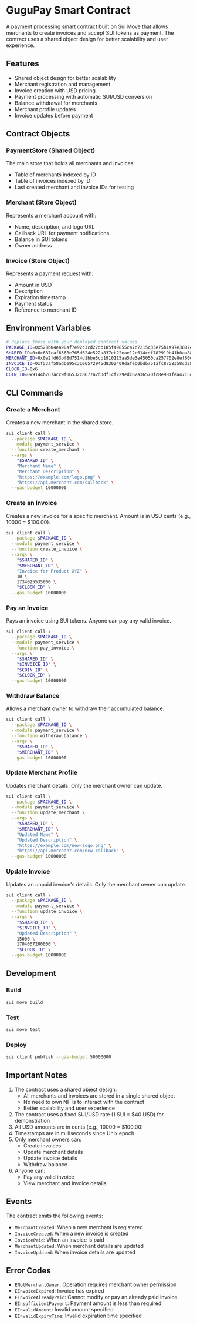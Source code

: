 # GuguPay Smart Contract

A payment processing smart contract built on Sui Move that allows merchants to create invoices and accept SUI tokens as payment. The contract uses a shared object design for better scalability and user experience.

## Features

- Shared object design for better scalability
- Merchant registration and management
- Invoice creation with USD pricing
- Payment processing with automatic SUI/USD conversion
- Balance withdrawal for merchants
- Merchant profile updates
- Invoice updates before payment

## Contract Objects

### PaymentStore (Shared Object)

The main store that holds all merchants and invoices:

- Table of merchants indexed by ID
- Table of invoices indexed by ID
- Last created merchant and invoice IDs for testing

### Merchant (Store Object)

Represents a merchant account with:

- Name, description, and logo URL
- Callback URL for payment notifications
- Balance in SUI tokens
- Owner address

### Invoice (Store Object)

Represents a payment request with:

- Amount in USD
- Description
- Expiration timestamp
- Payment status
- Reference to merchant ID

## Environment Variables

```bash
# Replace these with your deployed contract values
PACKAGE_ID=0x528b84ea98af7e92c3cd27db185f49855c47c7215c33e75b1a97e3887ed36b3c
SHARED_ID=0x6c687caf6368e765d624e522a837eb22eae12c614cdf782919b41b0aa883a5b5
MERCHANT_ID=0x0a2fd63bf8d7514d1bbe5cb1910115aa5de3e45050ca257702e8ef60eed75055
INVOICE_ID=0xf53af58adbe95c3106572945d8302409dafeb0bdb751afc8758358cd2ba40e16
CLOCK_ID=0x6
COIN_ID=0x9144b267acc9f06532c8677a2d3df1cf229edc62a36570fc8e981fea4715d02f
```

## CLI Commands

### Create a Merchant

Creates a new merchant in the shared store.

```bash
sui client call \
  --package $PACKAGE_ID \
  --module payment_service \
  --function create_merchant \
  --args \
    "$SHARED_ID" \
    "Merchant Name" \
    "Merchant Description" \
    "https://example.com/logo.png" \
    "https://api.merchant.com/callback" \
  --gas-budget 10000000
```

### Create an Invoice

Creates a new invoice for a specific merchant. Amount is in USD cents (e.g., 10000 = $100.00).

```bash
sui client call \
  --package $PACKAGE_ID \
  --module payment_service \
  --function create_invoice \
  --args \
    "$SHARED_ID" \
    "$MERCHANT_ID" \
    "Invoice for Product XYZ" \
    10 \
    1734025535000 \
    "$CLOCK_ID" \
  --gas-budget 10000000
```

### Pay an Invoice

Pays an invoice using SUI tokens. Anyone can pay any valid invoice.

```bash
sui client call \
  --package $PACKAGE_ID \
  --module payment_service \
  --function pay_invoice \
  --args \
    "$SHARED_ID" \
    "$INVOICE_ID" \
    "$COIN_ID" \
    "$CLOCK_ID" \
  --gas-budget 10000000
```

### Withdraw Balance

Allows a merchant owner to withdraw their accumulated balance.

```bash
sui client call \
  --package $PACKAGE_ID \
  --module payment_service \
  --function withdraw_balance \
  --args \
    "$SHARED_ID" \
    "$MERCHANT_ID" \
  --gas-budget 10000000
```

### Update Merchant Profile

Updates merchant details. Only the merchant owner can update.

```bash
sui client call \
  --package $PACKAGE_ID \
  --module payment_service \
  --function update_merchant \
  --args \
    "$SHARED_ID" \
    "$MERCHANT_ID" \
    "Updated Name" \
    "Updated Description" \
    "https://example.com/new-logo.png" \
    "https://api.merchant.com/new-callback" \
  --gas-budget 10000000
```

### Update Invoice

Updates an unpaid invoice's details. Only the merchant owner can update.

```bash
sui client call \
  --package $PACKAGE_ID \
  --module payment_service \
  --function update_invoice \
  --args \
    "$SHARED_ID" \
    "$INVOICE_ID" \
    "Updated Description" \
    15000 \
    1704067200000 \
    "$CLOCK_ID" \
  --gas-budget 10000000
```

## Development

### Build

```bash
sui move build
```

### Test

```bash
sui move test
```

### Deploy

```bash
sui client publish --gas-budget 50000000
```

## Important Notes

1. The contract uses a shared object design:
   - All merchants and invoices are stored in a single shared object
   - No need to own NFTs to interact with the contract
   - Better scalability and user experience
2. The contract uses a fixed SUI/USD rate (1 SUI = $40 USD) for demonstration
3. All USD amounts are in cents (e.g., 10000 = $100.00)
4. Timestamps are in milliseconds since Unix epoch
5. Only merchant owners can:
   - Create invoices
   - Update merchant details
   - Update invoice details
   - Withdraw balance
6. Anyone can:
   - Pay any valid invoice
   - View merchant and invoice details

## Events

The contract emits the following events:

- `MerchantCreated`: When a new merchant is registered
- `InvoiceCreated`: When a new invoice is created
- `InvoicePaid`: When an invoice is paid
- `MerchantUpdated`: When merchant details are updated
- `InvoiceUpdated`: When invoice details are updated

## Error Codes

- `ENotMerchantOwner`: Operation requires merchant owner permission
- `EInvoiceExpired`: Invoice has expired
- `EInvoiceAlreadyPaid`: Cannot modify or pay an already paid invoice
- `EInsufficientPayment`: Payment amount is less than required
- `EInvalidAmount`: Invalid amount specified
- `EInvalidExpiryTime`: Invalid expiration time specified

